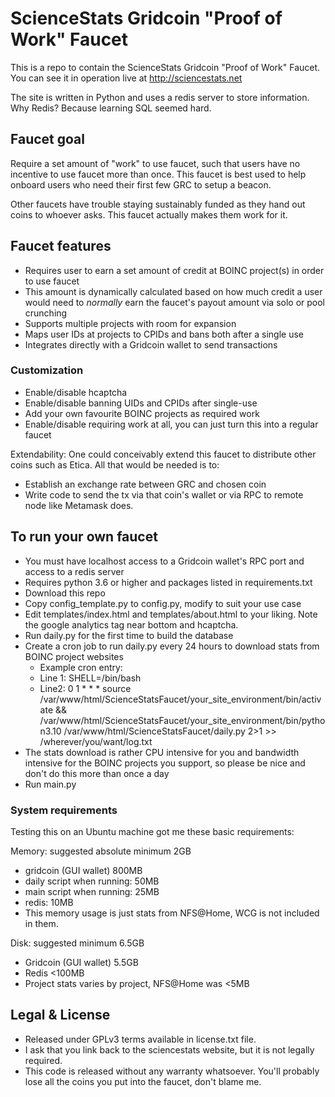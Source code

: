 # ScienceStats Gridcoin "Proof of Work" Faucet

This is a repo to contain the ScienceStats Gridcoin "Proof of Work" Faucet. You can see it in operation live at http://sciencestats.net

The site is written in Python and uses a redis server to store information. Why Redis? Because learning SQL seemed hard.
## Faucet goal
Require a set amount of "work" to use faucet, such that users have no incentive to use faucet more than once. This faucet is best used to help onboard users who need their first few GRC to setup a beacon.

Other faucets have trouble staying sustainably funded as they hand out coins to whoever asks. This faucet actually makes them work for it.

## Faucet features
 - Requires user to earn a set amount of credit at BOINC project(s) in order to use faucet
 - This amount is dynamically calculated based on how much credit a user would need to _normally_ earn the faucet's payout amount via solo or pool crunching
 - Supports multiple projects with room for expansion
 - Maps user IDs at projects to CPIDs and bans both after a single use
 - Integrates directly with a Gridcoin wallet to send transactions

### Customization
 - Enable/disable hcaptcha
 - Enable/disable banning UIDs and CPIDs after single-use
 - Add your own favourite BOINC projects as required work
 - Enable/disable requiring work at all, you can just turn this into a regular faucet

Extendability: One could conceivably extend this faucet to distribute other coins such as Etica. All that would be needed is to:
 - Establish an exchange rate between GRC and chosen coin
 - Write code to send the tx via that coin's wallet or via RPC to remote node like Metamask does.

## To run your own faucet
 - You must have localhost access to a Gridcoin wallet's RPC port and access to a redis server
 - Requires python 3.6 or higher and packages listed in requirements.txt
 - Download this repo
 - Copy config_template.py to config.py, modify to suit your use case
 - Edit templates/index.html and templates/about.html to your liking. Note the google analytics tag near bottom and hcaptcha.
 - Run daily.py for the first time to build the database
 - Create a cron job to run daily.py every 24 hours to download stats from BOINC project websites
   - Example cron entry: 
   - Line 1: SHELL=/bin/bash
   - Line2: 0 1 * * * source /var/www/html/ScienceStatsFaucet/your_site_environment/bin/activate && /var/www/html/ScienceStatsFaucet/your_site_environment/bin/python3.10 /var/www/html/ScienceStatsFaucet/daily.py 2>1 >> /wherever/you/want/log.txt
 - The stats download is rather CPU intensive for you and bandwidth intensive for the BOINC projects you support, so please be nice and don't do this more than once a day
 - Run main.py

### System requirements
Testing this on an Ubuntu machine got me these basic requirements:

Memory: suggested absolute minimum 2GB
 - gridcoin (GUI wallet) 800MB
 - daily script when running: 50MB
 - main script when running: 25MB
 - redis: 10MB
 - This memory usage is just stats from NFS@Home, WCG is not included in them.

Disk: suggested minimum 6.5GB 
 - Gridcoin (GUI wallet) 5.5GB
 - Redis <100MB
 - Project stats varies by project, NFS@Home was <5MB

## Legal & License
 - Released under GPLv3 terms available in license.txt file. 
 - I ask that you link back to the sciencestats website, but it is not legally required.
 - This code is released without any warranty whatsoever. You'll probably lose all the coins you put into the faucet, don't blame me.